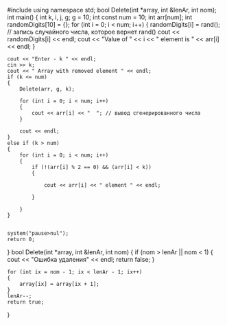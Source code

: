 #include <iostream>
using namespace std;
bool Delete(int *array, int &lenAr, int nom);
int main()
{
	int k, i, j, g;
	g = 10;
	int const num = 10;
	int arr[num];
	int randomDigits[10] = {};
	for (int i = 0; i < num; i++) {
		randomDigits[i] = rand(); // запись случайного числа, которое вернет rand()
		cout << randomDigits[i] << endl;
		cout << "Value of " << i << " element is " << arr[i] << endl;
	}

	cout << "Enter - k " << endl;
	cin >> k;
	cout << " Array with removed element " << endl;
	if (k <= num)
	{
		Delete(arr, g, k);

		for (int i = 0; i < num; i++)
		{
			cout << arr[i] << "  "; // вывод сгенерированного числа
		}

		cout << endl;
	}
	else if (k > num)
	{
		for (int i = 0; i < num; i++)
		{
			if (!(arr[i] % 2 == 0) && (arr[i] < k))
			{

				cout << arr[i] << " element " << endl;

			}

		}
	}
	

	system("pause>nul");
	return 0;
}
bool Delete(int *array, int &lenAr, int nom)
{
	if (nom > lenAr || nom < 1)
	{
		cout << "Ошибка удаления" << endl;
		return false;
	}

	for (int ix = nom - 1; ix < lenAr - 1; ix++)
	{
		array[ix] = array[ix + 1];
	}
	lenAr--;
	return true;
}
